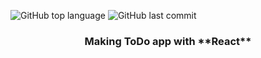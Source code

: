 ![GitHub top language](https://img.shields.io/github/languages/top/Ryuyxx/todo-react?style=for-the-badge)
![GitHub last commit](https://img.shields.io/github/last-commit/Ryuyxx/todo-react?style=for-the-badge)

<h3 align="center">
    Making ToDo app with **React**
</h3>
